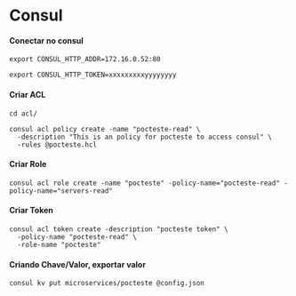 # Consul

#### Conectar no consul

```shell
export CONSUL_HTTP_ADDR=172.16.0.52:80
```

```shell
export CONSUL_HTTP_TOKEN=xxxxxxxxxyyyyyyyy
```

#### Criar ACL

```shell
cd acl/
```

```shell
consul acl policy create -name "pocteste-read" \
  -description "This is an policy for pocteste to access consul" \
  -rules @pocteste.hcl
```

#### Criar Role

```shell
consul acl role create -name "pocteste" -policy-name="pocteste-read" -policy-name="servers-read"
```

#### Criar Token

```shell
consul acl token create -description "pocteste token" \
  -policy-name "pocteste-read" \
  -role-name "pocteste"
```

#### Criando Chave/Valor, exportar valor

```shell
consul kv put microservices/pocteste @config.json
```

